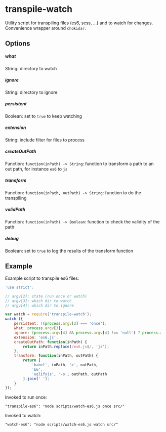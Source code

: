 # transpile-watch

Utility script for transpiling files (es6, scss, ...) and to watch for changes. Convenience wrapper around `chokidar`.


## Options

##### what

String: directory to watch

##### ignore

String: directory to ignore

##### persistent

Boolean: set to `true` to keep watching

##### extension

String: include filter for files to process

##### createOutPath

Function: `function(inPath) -> String`: function to transform a path to an out path, for instance `es6` to `js`

##### transform

Function: `function(inPath, outPath) -> String`: function to do the transpiling

##### validPath

Function: `function(inPath) -> Boolean`: function to check the validity of the path

##### debug

Boolean: set to `true` to log the results of the transform function

    
    
## Example

Example script to transpile es6 files:

~~~javascript
'use strict';

// argv[2]: state (run once or watch)
// argv[3]: which dir to watch
// argv[4]: which dir to ignore

var watch = require('transpile-watch');
watch ({
    persistent: !(process.argv[2] === 'once'),
    what: process.argv[3],
    ignore: (process.argv[4] && process.argv[4] !== 'null') ? process.argv[4] : null,
    extension: 'es6.js',
    createOutPath: function(inPath) {
        return inPath.replace(/es6.js$/, 'js');
    },
    transform: function(inPath, outPath) {
        return [
            'babel', inPath, '>', outPath,
            '&&',
            'uglifyjs', '-o', outPath, outPath
        ].join(' ');
    }
});
~~~

Invoked to run once:

```
"transpile-es6": "node scripts/watch-es6.js once src/"
```

Invoked to watch:

```
"watch-es6": "node scripts/watch-es6.js watch src/"
```
